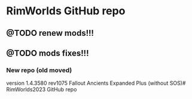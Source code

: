 # RimWorlds GitHub repo 
## @TODO renew mods!!!
## @TODO mods fixes!!!
### New repo (old moved)
version 1.4.3580 rev1075 Fallout Ancients Expanded Plus (without SOS)# RimWorlds2023 GitHub repo 
